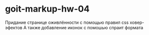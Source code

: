 # goit-markup-hw-04

Придание странице оживлённости с помощью правил css ховер-эфектов
А также добавление иконок с помошью спраит формата
